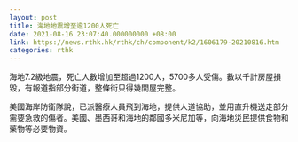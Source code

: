 ```yaml
---
layout: post
title: 海地地震增至逾1200人死亡
date: 2021-08-16 23:07:40.000000000 +08:00
link: https://news.rthk.hk/rthk/ch/component/k2/1606179-20210816.htm
categories: rthk
---
```


海地7.2級地震，死亡人數增加至超過1200人，5700多人受傷。數以千計房屋損毀，有報道指部分街道，整條街只得幾間屋完整。

美國海岸防衛隊說，已派醫療人員飛到海地，提供人道協助，並用直升機送走部分需要急救的傷者。美國、墨西哥和海地的鄰國多米尼加等，向海地災民提供食物和藥物等必要物資。
